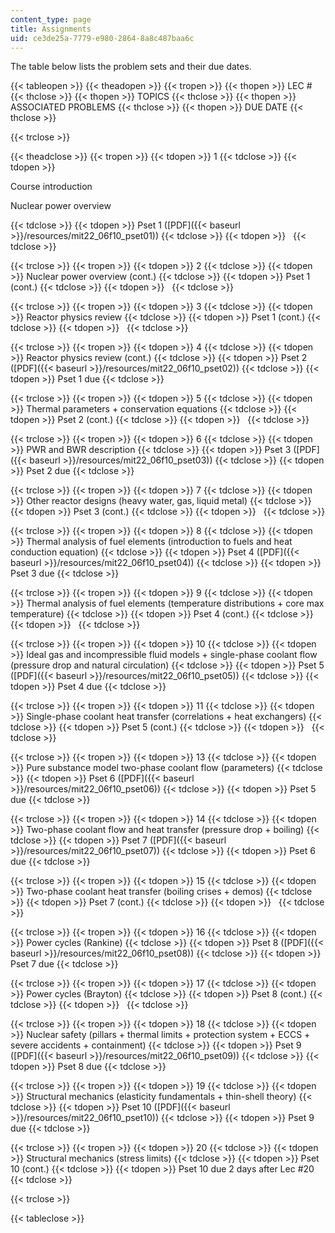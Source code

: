 ```yaml
---
content_type: page
title: Assignments
uid: ce3de25a-7779-e980-2864-8a8c487baa6c
---
```


The table below lists the problem sets and their due dates.

{{< tableopen >}}
{{< theadopen >}}
{{< tropen >}}
{{< thopen >}}
LEC #
{{< thclose >}}
{{< thopen >}}
TOPICS
{{< thclose >}}
{{< thopen >}}
ASSOCIATED PROBLEMS
{{< thclose >}}
{{< thopen >}}
DUE DATE
{{< thclose >}}

{{< trclose >}}

{{< theadclose >}}
{{< tropen >}}
{{< tdopen >}}
1
{{< tdclose >}}
{{< tdopen >}}


Course introduction

Nuclear power overview


{{< tdclose >}}
{{< tdopen >}}
Pset 1 ([PDF]({{< baseurl >}}/resources/mit22_06f10_pset01))
{{< tdclose >}}
{{< tdopen >}}
 
{{< tdclose >}}

{{< trclose >}}
{{< tropen >}}
{{< tdopen >}}
2
{{< tdclose >}}
{{< tdopen >}}
Nuclear power overview (cont.)
{{< tdclose >}}
{{< tdopen >}}
Pset 1 (cont.)
{{< tdclose >}}
{{< tdopen >}}
 
{{< tdclose >}}

{{< trclose >}}
{{< tropen >}}
{{< tdopen >}}
3
{{< tdclose >}}
{{< tdopen >}}
Reactor physics review
{{< tdclose >}}
{{< tdopen >}}
Pset 1 (cont.)
{{< tdclose >}}
{{< tdopen >}}
 
{{< tdclose >}}

{{< trclose >}}
{{< tropen >}}
{{< tdopen >}}
4
{{< tdclose >}}
{{< tdopen >}}
Reactor physics review (cont.)
{{< tdclose >}}
{{< tdopen >}}
Pset 2 ([PDF]({{< baseurl >}}/resources/mit22_06f10_pset02))
{{< tdclose >}}
{{< tdopen >}}
Pset 1 due
{{< tdclose >}}

{{< trclose >}}
{{< tropen >}}
{{< tdopen >}}
5
{{< tdclose >}}
{{< tdopen >}}
Thermal parameters + conservation equations
{{< tdclose >}}
{{< tdopen >}}
Pset 2 (cont.)
{{< tdclose >}}
{{< tdopen >}}
 
{{< tdclose >}}

{{< trclose >}}
{{< tropen >}}
{{< tdopen >}}
6
{{< tdclose >}}
{{< tdopen >}}
PWR and BWR description
{{< tdclose >}}
{{< tdopen >}}
Pset 3 ([PDF]({{< baseurl >}}/resources/mit22_06f10_pset03))
{{< tdclose >}}
{{< tdopen >}}
Pset 2 due
{{< tdclose >}}

{{< trclose >}}
{{< tropen >}}
{{< tdopen >}}
7
{{< tdclose >}}
{{< tdopen >}}
Other reactor designs (heavy water, gas, liquid metal)
{{< tdclose >}}
{{< tdopen >}}
Pset 3 (cont.)
{{< tdclose >}}
{{< tdopen >}}
 
{{< tdclose >}}

{{< trclose >}}
{{< tropen >}}
{{< tdopen >}}
8
{{< tdclose >}}
{{< tdopen >}}
Thermal analysis of fuel elements (introduction to fuels and heat conduction equation)
{{< tdclose >}}
{{< tdopen >}}
Pset 4 ([PDF]({{< baseurl >}}/resources/mit22_06f10_pset04))
{{< tdclose >}}
{{< tdopen >}}
Pset 3 due
{{< tdclose >}}

{{< trclose >}}
{{< tropen >}}
{{< tdopen >}}
9
{{< tdclose >}}
{{< tdopen >}}
Thermal analysis of fuel elements (temperature distributions + core max temperature)
{{< tdclose >}}
{{< tdopen >}}
Pset 4 (cont.)
{{< tdclose >}}
{{< tdopen >}}
 
{{< tdclose >}}

{{< trclose >}}
{{< tropen >}}
{{< tdopen >}}
10
{{< tdclose >}}
{{< tdopen >}}
Ideal gas and incompressible fluid models + single-phase coolant flow (pressure drop and natural circulation)
{{< tdclose >}}
{{< tdopen >}}
Pset 5 ([PDF]({{< baseurl >}}/resources/mit22_06f10_pset05))
{{< tdclose >}}
{{< tdopen >}}
Pset 4 due
{{< tdclose >}}

{{< trclose >}}
{{< tropen >}}
{{< tdopen >}}
11
{{< tdclose >}}
{{< tdopen >}}
Single-phase coolant heat transfer (correlations + heat exchangers)
{{< tdclose >}}
{{< tdopen >}}
Pset 5 (cont.)
{{< tdclose >}}
{{< tdopen >}}
 
{{< tdclose >}}

{{< trclose >}}
{{< tropen >}}
{{< tdopen >}}
13
{{< tdclose >}}
{{< tdopen >}}
Pure substance model two-phase coolant flow (parameters)
{{< tdclose >}}
{{< tdopen >}}
Pset 6 ([PDF]({{< baseurl >}}/resources/mit22_06f10_pset06))
{{< tdclose >}}
{{< tdopen >}}
Pset 5 due
{{< tdclose >}}

{{< trclose >}}
{{< tropen >}}
{{< tdopen >}}
14
{{< tdclose >}}
{{< tdopen >}}
Two-phase coolant flow and heat transfer (pressure drop + boiling)
{{< tdclose >}}
{{< tdopen >}}
Pset 7 ([PDF]({{< baseurl >}}/resources/mit22_06f10_pset07))
{{< tdclose >}}
{{< tdopen >}}
Pset 6 due
{{< tdclose >}}

{{< trclose >}}
{{< tropen >}}
{{< tdopen >}}
15
{{< tdclose >}}
{{< tdopen >}}
Two-phase coolant heat transfer (boiling crises + demos)
{{< tdclose >}}
{{< tdopen >}}
Pset 7 (cont.)
{{< tdclose >}}
{{< tdopen >}}
 
{{< tdclose >}}

{{< trclose >}}
{{< tropen >}}
{{< tdopen >}}
16
{{< tdclose >}}
{{< tdopen >}}
Power cycles (Rankine)
{{< tdclose >}}
{{< tdopen >}}
Pset 8 ([PDF]({{< baseurl >}}/resources/mit22_06f10_pset08))
{{< tdclose >}}
{{< tdopen >}}
Pset 7 due
{{< tdclose >}}

{{< trclose >}}
{{< tropen >}}
{{< tdopen >}}
17
{{< tdclose >}}
{{< tdopen >}}
Power cycles (Brayton)
{{< tdclose >}}
{{< tdopen >}}
Pset 8 (cont.)
{{< tdclose >}}
{{< tdopen >}}
 
{{< tdclose >}}

{{< trclose >}}
{{< tropen >}}
{{< tdopen >}}
18
{{< tdclose >}}
{{< tdopen >}}
Nuclear safety (pillars + thermal limits + protection system + ECCS + severe accidents + containment)
{{< tdclose >}}
{{< tdopen >}}
Pset 9 ([PDF]({{< baseurl >}}/resources/mit22_06f10_pset09))
{{< tdclose >}}
{{< tdopen >}}
Pset 8 due
{{< tdclose >}}

{{< trclose >}}
{{< tropen >}}
{{< tdopen >}}
19
{{< tdclose >}}
{{< tdopen >}}
Structural mechanics (elasticity fundamentals + thin-shell theory)
{{< tdclose >}}
{{< tdopen >}}
Pset 10 ([PDF]({{< baseurl >}}/resources/mit22_06f10_pset10))
{{< tdclose >}}
{{< tdopen >}}
Pset 9 due
{{< tdclose >}}

{{< trclose >}}
{{< tropen >}}
{{< tdopen >}}
20
{{< tdclose >}}
{{< tdopen >}}
Structural mechanics (stress limits)
{{< tdclose >}}
{{< tdopen >}}
Pset 10 (cont.)
{{< tdclose >}}
{{< tdopen >}}
Pset 10 due 2 days after Lec #20
{{< tdclose >}}

{{< trclose >}}

{{< tableclose >}}